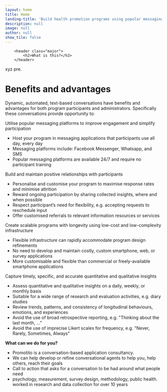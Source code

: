 ```yaml
---
layout: home
title: Home
landing-title: 'Build health promotion programs using popular messaging platforms'
description: null
image: null
author: null
show_tile: false
---
```


		<header class="major">
			<h2>What is this?</h2>
		</header>

xyz pre.

<h1>Benefits and advantages</h1>

Dynamic, automated, text-based conversations have benefits and advantages for both program participants and administrators. Specifically these conversations provide opportunity to:

Utilise popular messaging platforms to improve engagement and simplify participation
- Host your program in messaging applications that participants use all day, every day
- Messaging platforms include: Facebook Messenger, Whatsapp, and SMS
- Popular messaging platforms are available 24/7 and require no participant training

Build and maintain positive relationships with participants
- Personalise and customise your program to maximise response rates and minimise attrition
- Reward ongoing participation by sharing collected insights, where and when possible
- Respect participant’s need for flexibility, e.g. accepting requests to reschedule input
- Offer customised referrals to relevant information resources or services

Create scalable programs with longevity using low-cost and low-complexity infrastructure
- Flexible infrastructure can rapidly accommodate program design refinements
- No need to develop and maintain costly, custom smartphone, web, or survey applications
- More customisable and flexible than commercial or freely-available smartphone applications

Capture timely, specific, and accurate quantitative and qualitative insights
- Assess quantitative and qualitative insights on a daily, weekly, or monthly basis
- Suitable for a wide range of research and evaluation activities, e.g. diary studies
- Review trends, patterns, and consistency of longitudinal behaviours, emotions, and experiences
- Avoid the use of broad retrospective reporting, e.g. "Thinking about the last month, ..."
- Avoid the use of imprecise Likert scales for frequency, e.g. "Never, Rarely, Sometimes, Always"

__What can we do for you?__

- Promotito is a conversation-based application consultancy.
- We can help develop or refine conversational agents to help you, help others, reach their goals
- Call to action that asks for a conversation to be had around what people need
- psychology, measurement, survey design, methodology, public health. worked in research and data collection for over 10 years
 